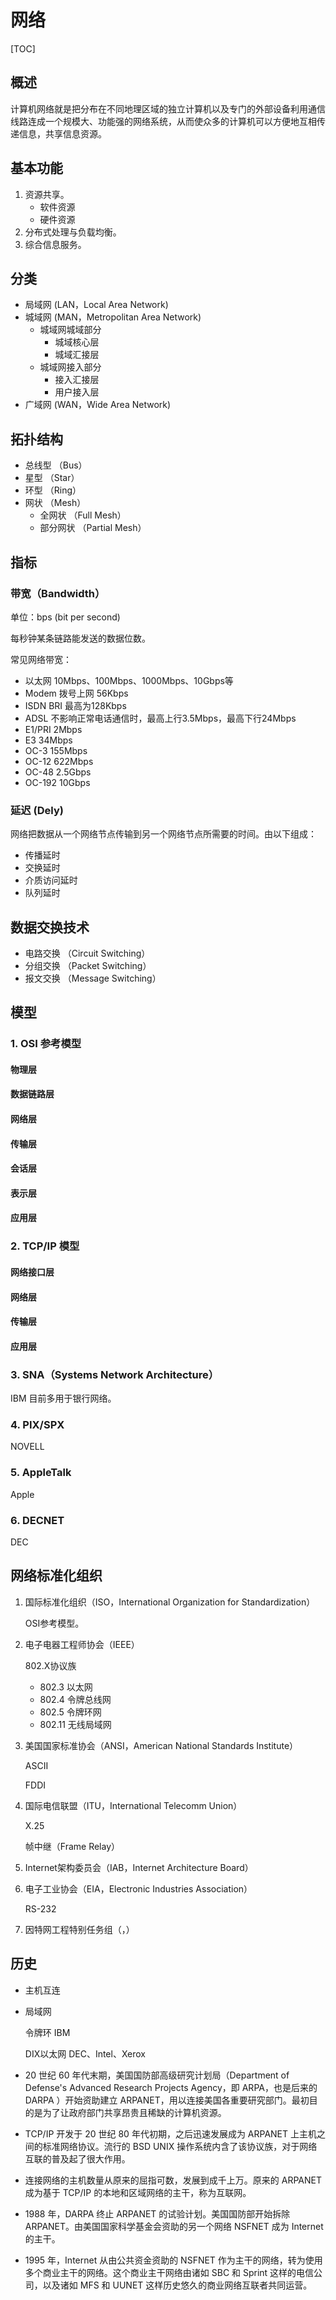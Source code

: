 # 网络

[TOC]

## 概述

计算机网络就是把分布在不同地理区域的独立计算机以及专门的外部设备利用通信线路连成一个规模大、功能强的网络系统，从而使众多的计算机可以方便地互相传递信息，共享信息资源。

## 基本功能

1. 资源共享。
   * 软件资源
   * 硬件资源
2. 分布式处理与负载均衡。
3. 综合信息服务。

## 分类

* 局域网 (LAN，Local Area Network)
* 城域网 (MAN，Metropolitan Area Network)
  * 城域网城域部分
    * 城域核心层
    * 城域汇接层
  * 城域网接入部分
    * 接入汇接层
    * 用户接入层
* 广域网 (WAN，Wide Area Network)

## 拓扑结构

* 总线型 （Bus）
* 星型     （Star）
* 环型     （Ring）
* 网状     （Mesh）
  * 全网状       （Full Mesh）
  * 部分网状   （Partial Mesh）

## 指标

### 带宽（Bandwidth）

单位：bps (bit per second)

每秒钟某条链路能发送的数据位数。

常见网络带宽：

* 以太网	                  10Mbps、100Mbps、1000Mbps、10Gbps等
* Modem 拨号上网    56Kbps
* ISDN BRI                  最高为128Kbps
* ADSL                        不影响正常电话通信时，最高上行3.5Mbps，最高下行24Mbps
* E1/PRI                       2Mbps
* E3                              34Mbps
* OC-3                         155Mbps
* OC-12                       622Mbps
* OC-48                       2.5Gbps
* OC-192                     10Gbps

### 延迟 (Dely)

网络把数据从一个网络节点传输到另一个网络节点所需要的时间。由以下组成：

* 传播延时
* 交换延时
* 介质访问延时
* 队列延时

## 数据交换技术

* 电路交换 （Circuit Switching）
* 分组交换 （Packet Switching）
* 报文交换 （Message Switching）

## 模型

### 1. OSI 参考模型



#### 物理层

#### 数据链路层

#### 网络层

#### 传输层

#### 会话层

#### 表示层

#### 应用层



### 2. TCP/IP 模型



#### 网络接口层

#### 网络层

#### 传输层

#### 应用层



### 3. SNA（Systems Network Architecture）

IBM 目前多用于银行网络。



### 4. PIX/SPX

NOVELL



### 5. AppleTalk

Apple



### 6. DECNET

DEC

## 网络标准化组织

1. 国际标准化组织（ISO，International Organization for Standardization）

   OSI参考模型。

2. 电子电器工程师协会（IEEE）

   802.X协议族

   * 802.3    以太网
   * 802.4    令牌总线网
   * 802.5    令牌环网
   * 802.11  无线局域网

3. 美国国家标准协会（ANSI，American National Standards Institute）

   ASCII

   FDDI

4. 国际电信联盟（ITU，International Telecomm Union）

   X.25

   帧中继（Frame Relay）

5. Internet架构委员会（IAB，Internet Architecture Board）

6. 电子工业协会（EIA，Electronic Industries Association）

   RS-232

7. 因特网工程特别任务组（，）

## 历史

* 主机互连

* 局域网

  令牌环			IBM

  DIX以太网     DEC、Intel、Xerox

* 20 世纪 60 年代末期，美国国防部高级研究计划局（Department of Defense's Advanced Research Projects Agency，即 ARPA，也是后来的 DARPA ）开始资助建立 ARPANET，用以连接美国各重要研究部门。最初目的是为了让政府部门共享昂贵且稀缺的计算机资源。

* TCP/IP 开发于 20 世纪 80 年代初期，之后迅速发展成为 ARPANET 上主机之间的标准网络协议。流行的 BSD UNIX 操作系统内含了该协议族，对于网络互联的普及起了很大作用。

* 连接网络的主机数量从原来的屈指可数，发展到成千上万。原来的 ARPANET 成为基于 TCP/IP 的本地和区域网络的主干，称为互联网。

* 1988 年，DARPA 终止 ARPANET 的试验计划。美国国防部开始拆除 ARPANET。由美国国家科学基金会资助的另一个网络 NSFNET 成为 Internet 的主干。

* 1995 年，Internet 从由公共资金资助的 NSFNET 作为主干的网络，转为使用多个商业主干的网络。这个商业主干网络由诸如 SBC 和 Sprint 这样的电信公司，以及诸如 MFS 和 UUNET 这样历史悠久的商业网络互联者共同运营。